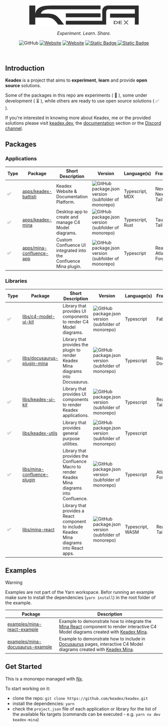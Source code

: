 <p align="center">
  <a href="https://keadex.dev" target="blank"><img src="./static//keadex-logo-black.png" width="350" alt="Keadex Battisti Logo" /></a>
</p>
<p align="center"><i>Experiment. Learn. Share.</i></p>

<div align="center">

![GitHub](https://img.shields.io/github/license/keadex/keadex)
[![Website](https://img.shields.io/website?url=https%3A%2F%2Fkeadex.dev&label=website&up_message=keadex.dev)](https://keadex.dev)
[![Website](https://img.shields.io/website?up_message=Keadex&up_color=5662F6&url=https%3A%2F%2Fdiscord.gg%2FHx9qDQTS&label=Discord)](https://discord.gg/Hx9qDQTS)
[![Static Badge](https://img.shields.io/badge/Linkedin-0A66C2?logo=linkedin)
](https://www.linkedin.com/in/giacomosimmi/)
[![Static Badge](https://img.shields.io/badge/Spotify-1DD05D?logo=spotify&color=09451F)](http://open.spotify.com/user/jacksimmi)

</div>

<br>

## Introduction

**Keadex** is a project that aims to **experiment**, **learn** and provide **open source** solutions.

Some of the packages in this repo are experiments ( :microscope: ), some under development ( :hourglass_flowing_sand: ), while others are ready to use open source solutions ( :white_check_mark: ).

If you're interested in knowing more about Keadex, me or the provided solutions please visit [keadex.dev](https://keadex.dev), the [documentation](https://keadex.dev/docs) section or the [Discord channel](https://discord.gg/Hx9qDQTS).

## Packages

### Applications

| Type               | Package                                                                                         | Short Description                                                | Version                                                                                                                                                               | Language(s)      | Framework(s)                  |
| ------------------ | ----------------------------------------------------------------------------------------------- | ---------------------------------------------------------------- | --------------------------------------------------------------------------------------------------------------------------------------------------------------------- | ---------------- | ----------------------------- |
| :white_check_mark: | [apps/keadex-battisti](https://github.com/keadex/keadex/tree/main/apps/keadex-battisti)         | Keadex Website & Documentation Platform.                         | ![GitHub package.json version (subfolder of monorepo)](https://img.shields.io/github/package-json/v/keadex/keadex?filename=apps%2Fkeadex-battisti%2Fpackage.json)     | Typescript, MDX  | Next.js, Nextra, Tailwing CSS |
| :white_check_mark: | [apps/keadex-mina](https://github.com/keadex/keadex/tree/main/apps/keadex-mina)                 | Desktop app to create and manage C4 Model diagrams.              | ![GitHub package.json version (subfolder of monorepo)](https://img.shields.io/github/package-json/v/keadex/keadex?filename=apps%2Fkeadex-mina%2Fpackage.json)         | Typescript, Rust | Tauri, React, Tailwind CSS    |
| :white_check_mark: | [apps/mina-confluence-app](https://github.com/keadex/keadex/tree/main/apps/mina-confluence-app) | Custom Confluence UI integrated into the Confluence Mina plugin. | ![GitHub package.json version (subfolder of monorepo)](https://img.shields.io/github/package-json/v/keadex/keadex?filename=apps%2Fmina-confluence-app%2Fpackage.json) | Typescript       | React, Atlassian Forge        |

### Libraries

| Type               | Package                                                                                               | Short Description                                                                          | Version                                                                                                                                                                  | Language(s)      | Framework(s)        |
| ------------------ | ----------------------------------------------------------------------------------------------------- | ------------------------------------------------------------------------------------------ | ------------------------------------------------------------------------------------------------------------------------------------------------------------------------ | ---------------- | ------------------- |
| :white_check_mark: | [libs/c4-model-ui-kit](https://github.com/keadex/keadex/tree/main/libs/c4-model-ui-kit)               | Library that provides UI components to render C4 Model diagrams.                           | ![GitHub package.json version (subfolder of monorepo)](https://img.shields.io/github/package-json/v/keadex/keadex?filename=libs%2Fc4-model-ui-kit%2Fpackage.json)        | Typescript       | Fabric.js           |
| :white_check_mark: | [libs/docusaurus-plugin-mina](https://github.com/keadex/keadex/tree/main/libs/docusaurus-plugin-mina) | Library that provides the plugin to render Keadex Mina diagrams into Docusaurus.           | ![GitHub package.json version (subfolder of monorepo)](https://img.shields.io/github/package-json/v/keadex/keadex?filename=libs%2Fdocusaurus-plugin-mina%2Fpackage.json) | Typescript       | React, Docusaurus   |
| :white_check_mark: | [libs/keadex-ui-kit](https://github.com/keadex/keadex/tree/main/libs/keadex-ui-kit)                   | Library that provides UI components to render Keadex applications.                         | ![GitHub package.json version (subfolder of monorepo)](https://img.shields.io/github/package-json/v/keadex/keadex?filename=libs%2Fkeadex-ui-kit%2Fpackage.json)          | Typescript       | React, Tailwind CSS |
| :white_check_mark: | [libs/keadex-utils](https://github.com/keadex/keadex/tree/main/libs/keadex-utils)                     | Library that provides general purpose utilities.                                           | ![GitHub package.json version (subfolder of monorepo)](https://img.shields.io/github/package-json/v/keadex/keadex?filename=libs%2Fkeadex-utils%2Fpackage.json)           | Typescript       |                     |
| :white_check_mark: | [libs/mina-confluence-plugin](https://github.com/keadex/keadex/tree/main/libs/mina-confluence-plugin) | Library that provides the Confluence Macro to render Keadex Mina diagrams into Confluence. | ![GitHub package.json version (subfolder of monorepo)](https://img.shields.io/github/package-json/v/keadex/keadex?filename=libs%2Fmina-confluence-plugin%2Fpackage.json) | Typescript       | Atlassian Forge     |
| :white_check_mark: | [libs/mina-react](https://github.com/keadex/keadex/tree/main/libs/mina-react)                         | Library that provides a React component to include Keadex Mina diagrams into React apps.   | ![GitHub package.json version (subfolder of monorepo)](https://img.shields.io/github/package-json/v/keadex/keadex?filename=libs%2Fmina-react%2Fpackage.json)             | Typescript, WASM | React, Tailwind CSS |

## Examples

> [!WARNING]  
> Examples are not part of the Yarn workspace.
> Befor running an example make sure to install the dependencies (`yarn install`) in the root folder of the example.

| Package                                                                                                         | Description                                                                                                                                                                                                                                                     |
| --------------------------------------------------------------------------------------------------------------- | --------------------------------------------------------------------------------------------------------------------------------------------------------------------------------------------------------------------------------------------------------------- |
| [examples/mina-react-example](https://github.com/keadex/keadex/tree/main/examples/mina-react-example)           | Example to demonstrate how to integrate the [Mina React](https://github.com/keadex/keadex/tree/main/libs/mina-react) component to render interactive C4 Model diagrams created with [Keadex Mina](https://github.com/keadex/keadex/tree/main/apps/keadex-mina). |
| [examples/mina-docusaurus-example](https://github.com/keadex/keadex/tree/main/examples/mina-docusaurus-example) | Example to demonstrate how to include in [Docusaurus](https://docusaurus.io) pages, interactive C4 Model diagrams created with [Keadex Mina](https://github.com/keadex/keadex/tree/main/apps/keadex-mina).                                                      |

## Get Started

This is a monorepo managed with [Nx](https://nx.dev/).

To start working on it:

- clone the repo: `git clone https://github.com/keadex/keadex.git`
- install the dependencies: `yarn`
- check the `project.json` file of each application or library for the list of the available Nx targets (commands can be executed - e.g. `yarn nx dev keadex-mina`)
